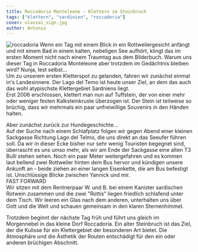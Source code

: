 ```yaml
---
title: Roccadoria Monteleone - Klettern im Steinbruch
tags: ["klettern", "sardinien", "roccadoria"]
cover: ulassai_sign.jpg
author: Antonia
---
```


![roccadoria](./yannickwall_sign.jpg)
Wenn ein Tag mit einem Blick in ein Rottweilergesicht anfängt und mit einem Bad in einem kalten, nebeligen See aufhört, klingt das im ersten Moment nicht nach einem Traumtag aus dem Bilderbuch. Warum uns dieser Tag in Roccadoria Monteleone aber trotzdem im Gedächtnis bleiben wird? Nunja, lest selbst...
<br/>
Um zu unserem ersten Kletterspot zu gelanden, fahren wir zunächst einmal in's Landesinnere. Der Lago del Temo ist heute unser Ziel, an dem das auch das wohl atypischste Klettergebiet Sardniens liegt. <br/>
Erst 2006 erschlossen, klettert man nun auf Tuffstein, der von einer mehr oder weniger festen Kalksteinkruste überzogen ist. Der Stein ist teilweise so brüchig, dass wir mehrmals ein paar unfreiwillige Souvenirs in den Händen halten.

Aber zunächst zurück zur Hundegeschichte...<br/>
Auf der Suche nach einem Schlafplatz folgen wir gegen Abend einer kleinen Sackgasse Richtung Lago del Telmo, die uns direkt an das Seeufer führen soll. Da wir in dieser Ecke bisher nur sehr wenig Touristen begegnet sind, überrascht es uns umso mehr, als wir am Ende der Sackgasse eine alten T3 Bulli stehen sehen.
Noch ein paar Meter weitergefahren und es kommen laut bellend zwei Rottweiler hinten dem Bus hervor und kündigen unsere Ankunft an - beide ziehen an einer langen Eisenkette, die am Bus befestigt ist. Unschlüssige Blicke zwischen Yannick und mir. <br/>FAST FORWARD <br/> Wir sitzen mit dem Rentnerpaar W. und B. bei einem Kanister sardischen Rotwein zusammen und die zwei "Rottis" liegen friedlich schlafend unter dem Tisch. Wir leeren ein Glas nach dem anderen, unterhalten uns über Gott und die Welt und schauen gemeinsam in den klaren Sternenhimmel.

Trotzdem beginnt der nächste Tag früh und führt uns gleich im Morgennebel in das kleine Dorf Roccadoria. Ein alter Steinbruch ist das Ziel, der die Kulisse für ein Klettergebiet der besonderen Art bietet.
Die Atmosphäre und die Ästhetik der Routen entschädigt für den ein oder anderen brüchigen Abschnitt.


